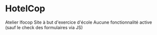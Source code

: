 # HotelCop
Atelier Ifocop
Site à but d'exercice d'école
Aucune fonctionnalité active (sauf le check des formulaires via JS)